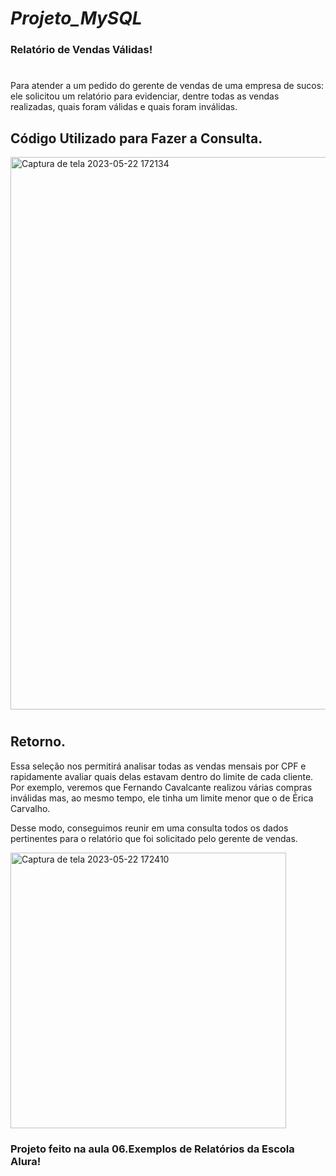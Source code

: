  # *Projeto_MySQL* 
 ### Relatório de Vendas Válidas!
#
  Para atender a um pedido do gerente de vendas de uma empresa de sucos: ele solicitou um relatório para evidenciar, dentre todas as vendas realizadas, quais foram válidas e quais foram inválidas.

## Código Utilizado para Fazer a Consulta.
<img width="884" alt="Captura de tela 2023-05-22 172134" src="https://github.com/Simeaojs/projeto_MySQL/assets/126496806/43b47aa3-2f3d-4e61-9f6f-f6cd342b099d">


#
## Retorno.
  Essa seleção nos permitirá analisar todas as vendas mensais por CPF e rapidamente avaliar quais delas estavam dentro do limite de cada cliente. Por exemplo, veremos que Fernando Cavalcante realizou várias compras inválidas mas, ao mesmo tempo, ele tinha um limite menor que o de Érica Carvalho.

Desse modo, conseguimos reunir em uma consulta todos os dados pertinentes para o relatório que foi solicitado pelo gerente de vendas.

<img width="441" alt="Captura de tela 2023-05-22 172410" src="https://github.com/Simeaojs/projeto_MySQL/assets/126496806/94f7826f-7a1c-44c2-a2f4-1e1b8e689ec3">

### Projeto feito na aula 06.Exemplos de Relatórios da Escola Alura!
